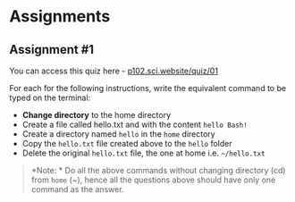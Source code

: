 # Assignments

## Assignment #1
You can access this quiz here - [p102.sci.website/quiz/01](~/quiz/01)


For each for the following instructions, write the equivalent command to be typed on the terminal:

* **Change directory** to the home directory
* Create a file called hello.txt and with the content `hello Bash!`
* Create a directory named `hello` in the `home` directory
* Copy the `hello.txt` file created above to the `hello` folder
* Delete the original `hello.txt` file, the one at home i.e. `~/hello.txt`

> *Note: * Do all the above commands without changing directory (cd) from `home` (~), hence all the questions above should have only one command as the answer.

